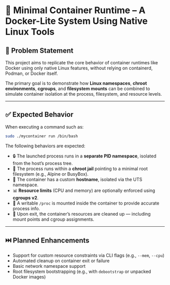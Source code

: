 # 🐧 Minimal Container Runtime – A Docker-Lite System Using Native Linux Tools

## 🧩 Problem Statement

This project aims to replicate the core behavior of container runtimes like Docker using only native Linux features, without relying on containerd, Podman, or Docker itself.

The primary goal is to demonstrate how **Linux namespaces**, **chroot environments**, **cgroups**, and **filesystem mounts** can be combined to simulate container isolation at the process, filesystem, and resource levels.

---

## ✅ Expected Behavior

When executing a command such as:

```bash
sudo ./mycontainer run /bin/bash
````

The following behaviors are expected:

* 🔒 The launched process runs in a **separate PID namespace**, isolated from the host’s process tree.
* 🧱 The process runs within a **chroot jail** pointing to a minimal root filesystem (e.g., Alpine or BusyBox).
* 🧠 The container has a custom **hostname**, isolated via the UTS namespace.
* 📊 **Resource limits** (CPU and memory) are optionally enforced using **cgroups v2**.
* 📂 A writable `/proc` is mounted inside the container to provide accurate process info.
* 🧹 Upon exit, the container’s resources are cleaned up — including mount points and cgroup assignments.

---

## ⏭️ Planned Enhancements

* Support for custom resource constraints via CLI flags (e.g., `--mem`, `--cpu`)
* Automated cleanup on container exit or failure
* Basic network namespace support
* Root filesystem bootstrapping (e.g., with `debootstrap` or unpacked Docker images)

